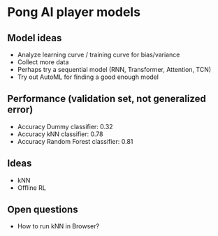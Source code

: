 # Pong AI player models

## Model ideas

* Analyze learning curve / training curve for bias/variance
* Collect more data
* Perhaps try a sequential model (RNN, Transformer, Attention, TCN)
* Try out AutoML for finding a good enough model

## Performance (validation set, not generalized error)

* Accuracy Dummy classifier: 0.32
* Accuracy kNN classifier: 0.78
* Accuracy Random Forest classifier: 0.81

## Ideas

* kNN
* Offline RL

## Open questions

* How to run kNN in Browser?